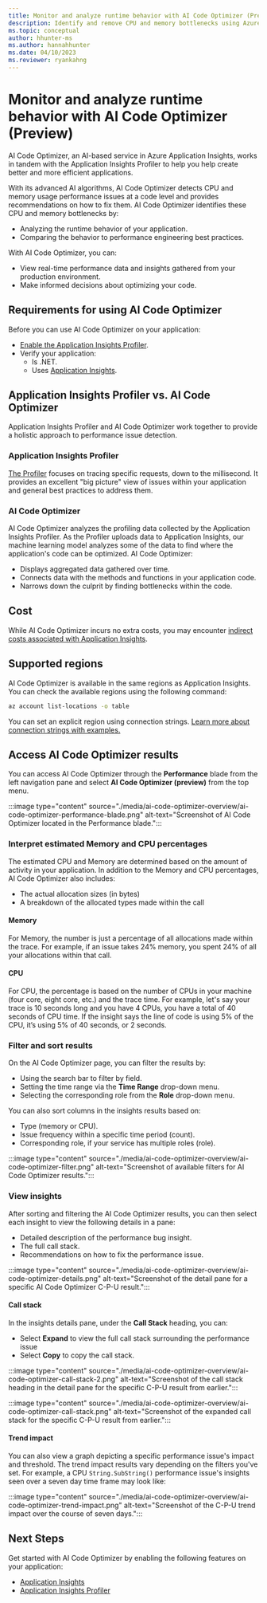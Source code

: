 ```yaml
---
title: Monitor and analyze runtime behavior with AI Code Optimizer (Preview)
description: Identify and remove CPU and memory bottlenecks using Azure Monitor's AI Code Optimizer feature
ms.topic: conceptual
author: hhunter-ms
ms.author: hannahhunter
ms.date: 04/10/2023
ms.reviewer: ryankahng
---
```


# Monitor and analyze runtime behavior with AI Code Optimizer (Preview)

AI Code Optimizer, an AI-based service in Azure Application Insights, works in tandem with the Application Insights Profiler to help you help create better and more efficient applications. 

With its advanced AI algorithms, AI Code Optimizer detects CPU and memory usage performance issues at a code level and provides recommendations on how to fix them. AI Code Optimizer identifies these CPU and memory bottlenecks by:

- Analyzing the runtime behavior of your application.
- Comparing the behavior to performance engineering best practices.

With AI Code Optimizer, you can:
- View real-time performance data and insights gathered from your production environment. 
- Make informed decisions about optimizing your code.

## Requirements for using AI Code Optimizer

Before you can use AI Code Optimizer on your application:

- [Enable the Application Insights Profiler](../profiler/profiler-overview.md).
- Verify your application:
  - Is .NET.
  - Uses [Application Insights](../app/app-insights-overview.md).

## Application Insights Profiler vs. AI Code Optimizer

Application Insights Profiler and AI Code Optimizer work together to provide a holistic approach to performance issue detection.

### Application Insights Profiler
[The Profiler](../profiler/profiler-overview.md) focuses on tracing specific requests, down to the millisecond. It provides an excellent "big picture" view of issues within your application and general best practices to address them.

### AI Code Optimizer
AI Code Optimizer analyzes the profiling data collected by the Application Insights Profiler. As the Profiler uploads data to Application Insights, our machine learning model analyzes some of the data to find where the application's code can be optimized. AI Code Optimizer:

- Displays aggregated data gathered over time.
- Connects data with the methods and functions in your application code.
- Narrows down the culprit by finding bottlenecks within the code.

## Cost

While AI Code Optimizer incurs no extra costs, you may encounter [indirect costs associated with Application Insights](/azure/azure-monitor/faq#is-it-free-). 

## Supported regions

AI Code Optimizer is available in the same regions as Application Insights. You can check the available regions using the following command:

```sh
az account list-locations -o table
```

You can set an explicit region using connection strings. [Learn more about connection strings with examples.](../app/sdk-connection-string.md#connection-string-examples)

## Access AI Code Optimizer results

You can access AI Code Optimizer through the **Performance** blade from the left navigation pane and select **AI Code Optimizer (preview)** from the top menu.

:::image type="content" source="./media/ai-code-optimizer-overview/ai-code-optimizer-performance-blade.png" alt-text="Screenshot of AI Code Optimizer located in the Performance blade.":::

### Interpret estimated Memory and CPU percentages

The estimated CPU and Memory are determined based on the amount of activity in your application. In addition to the Memory and CPU percentages, AI Code Optimizer also includes:

- The actual allocation sizes (in bytes)
- A breakdown of the allocated types made within the call

#### Memory
For Memory, the number is just a percentage of all allocations made within the trace. For example, if an issue takes 24% memory, you spent 24% of all your allocations within that call.

#### CPU
For CPU, the percentage is based on the number of CPUs in your machine (four core, eight core, etc.) and the trace time. For example, let's say your trace is 10 seconds long and you have 4 CPUs, you have a total of 40 seconds of CPU time. If the insight says the line of code is using 5% of the CPU, it’s using 5% of 40 seconds, or 2 seconds.

### Filter and sort results

On the AI Code Optimizer page, you can filter the results by:

- Using the search bar to filter by field.
- Setting the time range via the **Time Range** drop-down menu.
- Selecting the corresponding role from the **Role** drop-down menu.

You can also sort columns in the insights results based on:

- Type (memory or CPU).
- Issue frequency within a specific time period (count).
- Corresponding role, if your service has multiple roles (role).

:::image type="content" source="./media/ai-code-optimizer-overview/ai-code-optimizer-filter.png" alt-text="Screenshot of available filters for AI Code Optimizer results.":::

### View insights

After sorting and filtering the AI Code Optimizer results, you can then select each insight to view the following details in a pane:

- Detailed description of the performance bug insight.
- The full call stack.
- Recommendations on how to fix the performance issue.

:::image type="content" source="./media/ai-code-optimizer-overview/ai-code-optimizer-details.png" alt-text="Screenshot of the detail pane for a specific AI Code Optimizer C-P-U result.":::

#### Call stack

In the insights details pane, under the **Call Stack** heading, you can:

- Select **Expand** to view the full call stack surrounding the performance issue
- Select **Copy** to copy the call stack.

:::image type="content" source="./media/ai-code-optimizer-overview/ai-code-optimizer-call-stack-2.png" alt-text="Screenshot of the call stack heading in the detail pane for the specific C-P-U result from earlier.":::

:::image type="content" source="./media/ai-code-optimizer-overview/ai-code-optimizer-call-stack.png" alt-text="Screenshot of the expanded call stack for the specific C-P-U result from earlier.":::

#### Trend impact

You can also view a graph depicting a specific performance issue's impact and threshold. The trend impact results vary depending on the filters you've set. For example, a CPU `String.SubString()` performance issue's insights seen over a seven day time frame may look like:

:::image type="content" source="./media/ai-code-optimizer-overview/ai-code-optimizer-trend-impact.png" alt-text="Screenshot of the C-P-U trend impact over the course of seven days.":::


## Next Steps

Get started with AI Code Optimizer by enabling the following features on your application:
- [Application Insights](../app/create-workspace-resource.md)
- [Application Insights Profiler](../profiler/profiler-overview.md)